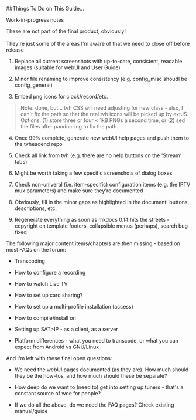 ##Things To Do on This Guide... 

<div class="admonition note">
<p class="admonition-title">Work-in-progress notes</p>
<p>These are not part of the final product, obviously!<br><br>They're just some
of the areas I'm aware of that we need to close off before release</p>
</div>

1. Replace all current screenshots with up-to-date, consistent, readable images (suitable for webUI and User Guide)

2. Minor file renaming to improve consistency (e.g. config_misc shoudl be config_general)

3. Embed png icons for clock/record/etc. 

> Note: done, but... tvh CSS will need adjusting for new class - also, I can't fix the path so that the
real tvh icons will be picked up by extJS. Options: (1) store three or four < 1kB PNGs a second time, or
(2) sed the files after pandoc-ing to fix the path.

4. Once 99% complete, generate new webUI help pages and push them to the tvheadend repo

5. Check all link from tvh (e.g. there are no help buttons on the 'Stream' tabs)

6. Might be worth taking a few specific screenshots of dialog boxes

7. Check non-univeral (i.e. item-specific) configuration items (e.g. the IPTV mux parameters) and make sure they're documented

8. Obviously, fill in the minor gaps as highlighted in the document: buttons, descriptions, etc.

9. Regenerate everything as soon as mkdocs 0.14 hits the streets - copyright on template footers, collapsible menus (perhaps), search bug fixed

The following major content items/chapters are then missing - based on most FAQs on the forum:

* Transcoding

* How to configure a recording

* How to watch Live TV

* How to set up card sharing?

* How to set up a multi-profile installation (access)

* How to compile/install on <insert your distro here>

* Setting up SAT>IP - as a client, as a server

* Platform differences - what you need to transcode, or what you can expect from Android vs GNU/Linux

And I'm left with these final open questions:

* We need the webUI pages documented (as they are). How much should they be the how-tos, and how much should these be separate?

* How deep do we want to (need to) get into setting up tuners - that's a constant source of woe for people?

* If we do all the above, do we need the FAQ pages? Check existing manual/guide
